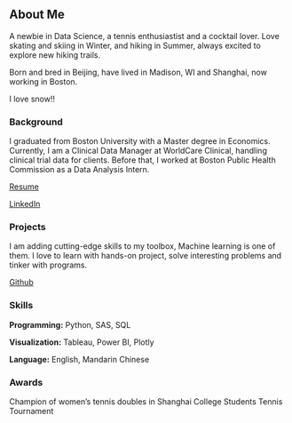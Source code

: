 ## About Me

A newbie in Data Science, a tennis enthusiastist and a cocktail lover. Love skating and skiing in Winter, and hiking in Summer, always excited to explore new hiking trails. 

Born and bred in Beijing, have lived in Madison, WI and Shanghai, now working in Boston. 

I love snow!! 

### Background

I graduated from Boston University with a Master degree in Economics. Currently, I am a Clinical Data Manager at WorldCare Clinical, handling clinical trial data for clients. Before that, I worked at Boston Public Health Commission as a Data Analysis Intern. 

[Resume](https://github.com/ellenxxiao/resume/raw/master/Resume_Xiao.pdf)

[LinkedIn](https://www.linkedin.com/in/ellen-xiao-614242144/)

### Projects

I am adding cutting-edge skills to my toolbox, Machine learning is one of them. I love to learn with hands-on project, solve interesting problems and tinker with programs. 

[Github](https://github.com/ellenxxiao/)

### Skills
**Programming:** Python, SAS, SQL

**Visualization:** Tableau, Power BI, Plotly

**Language:** English, Mandarin Chinese

### Awards
Champion of women’s tennis doubles in Shanghai College Students Tennis Tournament



